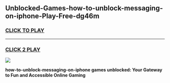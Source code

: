 
## Unblocked-Games-how-to-unblock-messaging-on-iphone-Play-Free-dg46m
<h3>
<a href="https://premium76.site?title=how-to-unblock-messaging-on-iphone&ref=20M">CLICK TO PLAY</a></h3>
<hr>

<h3>
<a href="https://premium76.site?title=how-to-unblock-messaging-on-iphone&ref=20M">CLICK 2 PLAY</a>
  
</h3>

<a href="https://premium76.site?title=how-to-unblock-messaging-on-iphone&ref=19M"><img src="https://clearcache.store/games.png"></a>


**how-to-unblock-messaging-on-iphone games unblocked: Your Gateway to Fun and Accessible Online Gaming**
